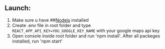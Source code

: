 ## Launch:
1. Make sure u have ##<a href="https://nodejs.org">Nodejs</a> installed
1. Create .env file in root folder and type  `REACT_APP_API_KEY=YOU_GOOGLE_KEY_NAME`
with your google maps api key
1. Open console inside root folder and run 'npm install'. After all packeges installed, run 'npm start'
